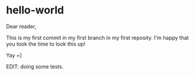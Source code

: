 # hello-world

Dear reader,

This is my first commit in my first branch in my first reposity. I'm happy that you took the time to look this up!

Yay =]

EDIT: doing some tests.
